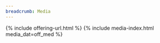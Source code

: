 ```yaml
---
breadcrumb: Media
---
```

{% include offering-url.html %}
{% include media-index.html media_dat=off_med %}
